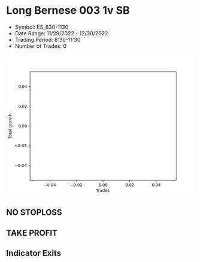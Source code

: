 # Long Bernese 003 1v SB 
- Symbol: ES_830-1130
- Date Range: 11/29/2022 - 12/30/2022
- Trading Period: 8:30-11:30
- Number of Trades: 0

![Plot](LongBernese0031vSBES_830-1130.png)
## NO STOPLOSS














## TAKE PROFIT











## Indicator Exits

